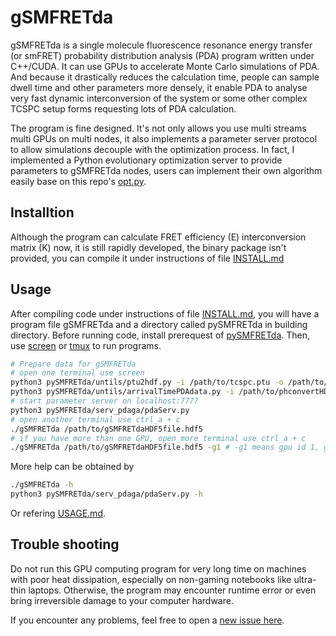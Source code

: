 # gSMFRETda

gSMFRETda is a single molecule fluorescence resonance energy transfer (or smFRET) probability distribution analysis (PDA) program written under C++/CUDA. It can use GPUs to accelerate Monte Carlo simulations of PDA. And because it drastically reduces the calculation time, people can sample dwell time and other parameters more densely, it enable PDA to analyse very fast dynamic interconversion of the system or some other complex TCSPC setup forms requesting lots of PDA calculation.

The program is fine designed. It's not only allows you use multi streams multi GPUs on multi nodes, it also implements a parameter server protocol to allow simulations decouple with the optimization process. In fact, I implemented a Python evolutionary optimization server to provide parameters to gSMFRETda nodes, users can implement their own algorithm easily base on this repo's [opt.py](https://github.com/liu-kan/pySMFRETda/blob/main/serv_pdaga/opt.py).

## Installtion

Although the program can calculate FRET efficiency (E) interconversion matrix (K) now, it is still rapidly developed, the binary package isn't provided, you can compile it under instructions of file [INSTALL.md](INSTALL.md)

## Usage

After compiling code under instructions of file [INSTALL.md](INSTALL.md), you will have a program file gSMFRETda and a directory called pySMFRETda in building directory. Before running code, install prerequest of [pySMFRETda](https://github.com/liu-kan/pySMFRETda/blob/main/README.md). Then, use [screen](https://gist.github.com/liu-kan/9ab154d91c3bc8659a2979fcca74406d) or [tmux](https://gist.github.com/liu-kan/59ed943b149447aa34dff87d49c8dc96) to run programs.

```bash
# Prepare data for gSMFRETda
# open one terminal use screen
python3 pySMFRETda/untils/ptu2hdf.py -i /path/to/tcspc.ptu -o /path/to/phconvertHDF5file.h5
python3 pySMFRETda/untils/arrivalTimePDAdata.py -i /path/to/phconvertHDF5file.h5 -o /path/to/gSMFRETdaHDF5file.hdf5
# start parameter server on localhost:7777
python3 pySMFRETda/serv_pdaga/pdaServ.py
# open another terminal use ctrl_a + c
./gSMFRETda /path/to/gSMFRETdaHDF5file.hdf5
# if you have more than one GPU, open more terminal use ctrl_a + c
./gSMFRETda /path/to/gSMFRETdaHDF5file.hdf5 -g1 # -g1 means gpu id 1, gpu id start from 0
```
More help can be obtained by 
```bash 
./gSMFRETda -h
python3 pySMFRETda/serv_pdaga/pdaServ.py -h
```
Or refering [USAGE.md](USAGE.md).

## Trouble shooting
Do not run this GPU computing program for very long time on machines with poor heat dissipation, especially on non-gaming notebooks like ultra-thin laptops. Otherwise, the program may encounter runtime error or even bring irreversible damage to your computer hardware.

If you encounter any problems, feel free to open a [new issue here](https://github.com/liu-kan/gSMFRETda/issues).
